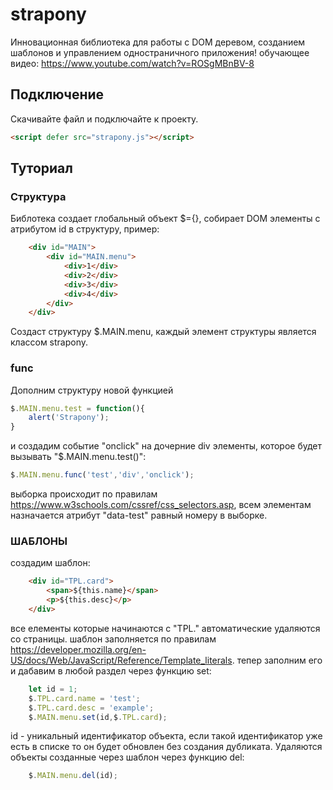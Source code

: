 # strapony
Инновационная библиотека для работы с DOM деревом, созданием шаблонов и управлением одностраничного приложения!
обучающее видео: https://www.youtube.com/watch?v=ROSgMBnBV-8

## Подключение ##
Скачивайте файл и подключайте к проекту.
```html
<script defer src="strapony.js"></script>
```
## Туториал ##
### Структура ###
Библотека создает глобальный объект $={}, собирает DOM элементы с атрибутом id в структуру, пример:
```html
    <div id="MAIN">
        <div id="MAIN.menu">
            <div>1</div>
            <div>2</div>
            <div>3</div>
            <div>4</div>
        </div>
    </div>
```
Создаст структуру $.MAIN.menu, каждый элемент структуры является классом strapony.
### func ###
Дополним структуру новой функцией
```js
$.MAIN.menu.test = function(){
    alert('Strapony');
}
```
и создадим событие "onclick" на дочерние div элементы, которое будет вызывать "$.MAIN.menu.test()": 
```js
$.MAIN.menu.func('test','div','onclick');
```
выборка происходит по правилам https://www.w3schools.com/cssref/css_selectors.asp, всем элементам назначается атрибут "data-test" равный номеру в выборке.
### ШАБЛОНЫ ###
создадим шаблон:
```html
    <div id="TPL.card">
        <span>${this.name}</span>
        <p>${this.desc}</p>
    </div>
```
все елементы которые начинаются с "TPL." автоматические удаляются со страницы.
шаблон заполняется по правилам https://developer.mozilla.org/en-US/docs/Web/JavaScript/Reference/Template_literals.
тепер заполним его и дабавим в любой раздел через функцию set:
```js
    let id = 1;
    $.TPL.card.name = 'test';
    $.TPL.card.desc = 'example';
    $.MAIN.menu.set(id,$.TPL.card);
```
id - уникальный идентификатор объекта, если такой идентификатор уже есть в списке то он будет обновлен без создания дубликата.
Удаляются объекты созданные через шаблон через функцию del:
```js
    $.MAIN.menu.del(id);
```


